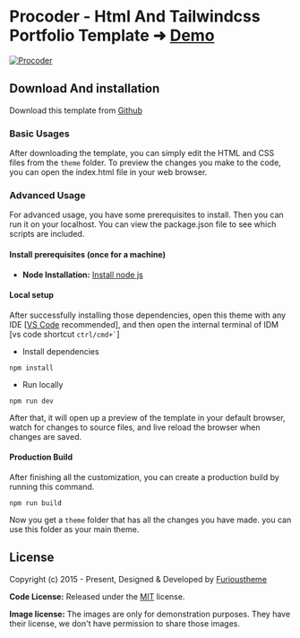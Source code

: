 # Procoder - Html And Tailwindcss Portfolio Template ➜ [Demo](https://furioustheme-procoder.netlify.app/)

[![Procoder](https://furioustheme.com/products/procoder.png)](https://furioustheme-procoder.netlify.app/)

<!-- download -->
## Download And installation

Download this template from [Github](https://github.com/furioustheme/procoder/archive/refs/heads/main.zip)

<!-- installation -->
### Basic Usages

After downloading the template, you can simply edit the HTML and CSS files from the `theme` folder. To preview the changes you make to the code, you can open the index.html file in your web browser.

### Advanced Usage

For advanced usage, you have some prerequisites to install. Then you can run it on your localhost. You can view the package.json file to see which scripts are included.

#### Install prerequisites (once for a machine)

* **Node Installation:** [Install node js](https://nodejs.org/en/download/)

#### Local setup

After successfully installing those dependencies, open this theme with any IDE [[VS Code](https://code.visualstudio.com/) recommended], and then open the internal terminal of IDM [vs code shortcut <code>ctrl/cmd+\`</code>]

* Install dependencies

```
npm install
```

* Run locally

```
npm run dev
```

After that, it will open up a preview of the template in your default browser, watch for changes to source files, and live reload the browser when changes are saved.

#### Production Build

After finishing all the customization, you can create a production build by running this command.

```
npm run build
```

Now you get a `theme` folder that has all the changes you have made. you can use this folder as your main theme.

<!-- licence -->
## License

Copyright (c) 2015 - Present, Designed & Developed by [Furioustheme](https://furioustheme.com)

**Code License:** Released under the [MIT](https://github.com/furioustheme/procoder/blob/main/LICENSE) license.

**Image license:** The images are only for demonstration purposes. They have their license, we don't have permission to share those images.
